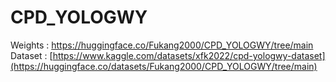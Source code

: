 # CPD_YOLOGWY
Weights : https://huggingface.co/Fukang2000/CPD_YOLOGWY/tree/main
Dataset : [https://www.kaggle.com/datasets/xfk2022/cpd-yologwy-dataset](https://huggingface.co/datasets/Fukang2000/CPD_YOLOGWY/tree/main)
